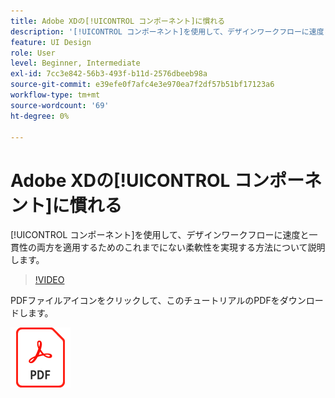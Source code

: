 ```yaml
---
title: Adobe XDの[!UICONTROL コンポーネント]に慣れる
description: '[!UICONTROL コンポーネント]を使用して、デザインワークフローに速度と一貫性の両方を適用するためのこれまでにない柔軟性を実現する方法について説明します'
feature: UI Design
role: User
level: Beginner, Intermediate
exl-id: 7cc3e842-56b3-493f-b11d-2576dbeeb98a
source-git-commit: e39efe0f7afc4e3e970ea7f2df57b51bf17123a6
workflow-type: tm+mt
source-wordcount: '69'
ht-degree: 0%

---
```


# Adobe XDの[!UICONTROL コンポーネント]に慣れる

[!UICONTROL コンポーネント]を使用して、デザインワークフローに速度と一貫性の両方を適用するためのこれまでにない柔軟性を実現する方法について説明します。

>[!VIDEO](https://video.tv.adobe.com/v/331003?hidetitle=true)

PDFファイルアイコンをクリックして、このチュートリアルのPDFをダウンロードします。

[![PDFファイルアイコン](../assets/acrobat_PDF_96.png)](../quick-reference/LetsXDSeeHowtoDesignPrototypeandHandofftoTeams.pdf)
